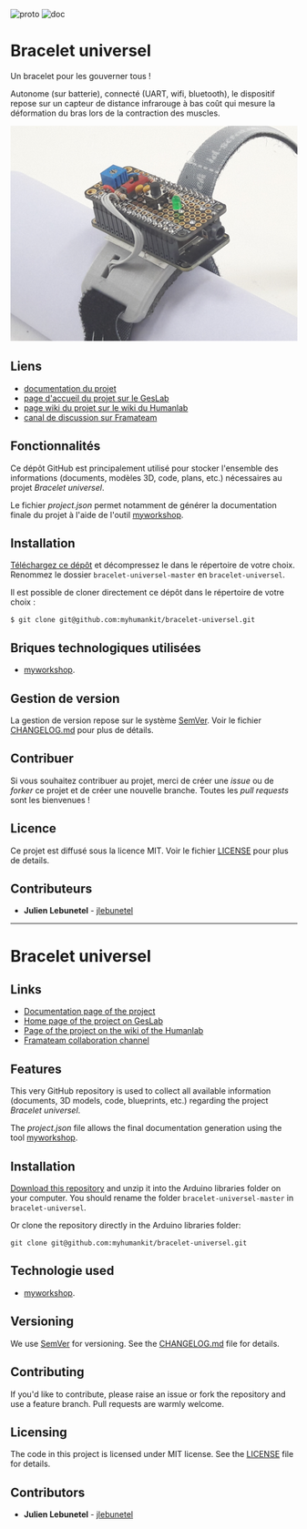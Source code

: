 ![proto](https://img.shields.io/badge/proto-en%20cours-orange.svg "proto")
![doc](https://img.shields.io/badge/doc-en%20cours-orange.svg "doc")

# Bracelet universel
Un bracelet pour les gouverner tous !

Autonome (sur batterie), connecté (UART, wifi, bluetooth), le dispositif repose sur un capteur de distance infrarouge à bas coût qui mesure la déformation du bras lors de la contraction des muscles.

![featured_image](images/proto1.jpg)

## Liens
 * [documentation du projet](https://docs.humanlab.me/myhumankit/bracelet-universel)
 * [page d'accueil du projet sur le GesLab](https://rennes.humanlab.me/projet/bracelet-universel/)
 * [page wiki du projet sur le wiki du Humanlab](http://wikilab.myhumankit.org/index.php?title=Projets:Bracelet_universel)
 * [canal de discussion sur Framateam](https://framateam.org/myhumankit/channels/bracelet-universel)

## Fonctionnalités
Ce dépôt GitHub est principalement utilisé pour stocker l'ensemble des informations (documents, modèles 3D, code, plans, etc.) nécessaires au projet _Bracelet universel_.

Le fichier _project.json_ permet notamment de générer la documentation finale du projet à l'aide de l'outil [myworkshop](https://github.com/myhumankit/myworkshop).

## Installation
[Téléchargez ce dépôt](https://github.com/myhumankit/bracelet-universel/archive/master.zip) et décompressez le dans le répertoire de votre choix. Renommez le dossier `bracelet-universel-master` en `bracelet-universel`.

Il est possible de cloner directement ce dépôt dans le répertoire de votre choix :

```
$ git clone git@github.com:myhumankit/bracelet-universel.git
```

## Briques technologiques utilisées
 * [myworkshop](https://github.com/myhumankit/myworkshop).

## Gestion de version
La gestion de version repose sur le système [SemVer](http://semver.org/). Voir le fichier [CHANGELOG.md](CHANGELOG.md) pour plus de détails.

## Contribuer
Si vous souhaitez contribuer au projet, merci de créer une _issue_ ou de _forker_ ce projet et de créer une nouvelle branche. Toutes les _pull requests_ sont les bienvenues !

## Licence
Ce projet est diffusé sous la licence MIT. Voir le fichier [LICENSE](LICENSE) pour plus de details.

## Contributeurs
 * **Julien Lebunetel** - [jlebunetel](https://github.com/jlebunetel)

---

# Bracelet universel

## Links
 * [Documentation page of the project](https://docs.humanlab.me/myhumankit/bracelet-universel)
 * [Home page of the project on GesLab](https://rennes.humanlab.me/projet/bracelet-universel/)
 * [Page of the project on the wiki of the Humanlab](http://wikilab.myhumankit.org/index.php?title=Projets:Bracelet_universel)
 * [Framateam collaboration channel](https://framateam.org/myhumankit/channels/bracelet-universel)

## Features
This very GitHub repository is used to collect all available information (documents, 3D models, code, blueprints, etc.) regarding the project _Bracelet universel_.

The _project.json_ file allows the final documentation generation using the tool [myworkshop](https://github.com/myhumankit/myworkshop).

## Installation
[Download this repository](https://github.com/myhumankit/bracelet-universel/archive/master.zip) and unzip it into the Arduino libraries folder on your computer. You should rename the folder `bracelet-universel-master` in `bracelet-universel`.

Or clone the repository directly in the Arduino libraries folder:

```
git clone git@github.com:myhumankit/bracelet-universel.git
```

## Technologie used
 * [myworkshop](https://github.com/myhumankit/myworkshop).

## Versioning
We use [SemVer](http://semver.org/) for versioning. See the [CHANGELOG.md](CHANGELOG.md) file for details.

## Contributing
If you'd like to contribute, please raise an issue or fork the repository and use a feature branch. Pull requests are warmly welcome.

## Licensing
The code in this project is licensed under MIT license. See the [LICENSE](LICENSE) file for details.

## Contributors
 * **Julien Lebunetel** - [jlebunetel](https://github.com/jlebunetel)

